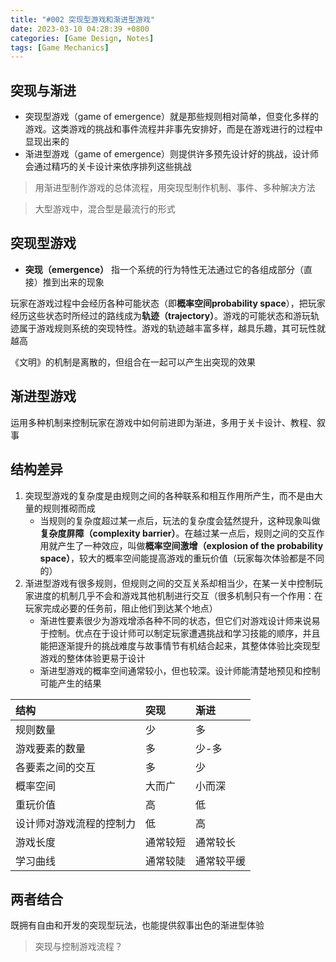 ```yaml
---
title: "#002 突现型游戏和渐进型游戏"
date: 2023-03-10 04:28:39 +0800
categories: [Game Design, Notes]
tags: [Game Mechanics]
---
```


## 突现与渐进
- 突现型游戏（game of emergence）就是那些规则相对简单，但变化多样的游戏。这类游戏的挑战和事件流程并非事先安排好，而是在游戏进行的过程中显现出来的
- 渐进型游戏（game of emergence）则提供许多预先设计好的挑战，设计师会通过精巧的关卡设计来依序排列这些挑战

>用渐进型制作游戏的总体流程，用突现型制作机制、事件、多种解决方法

>大型游戏中，混合型是最流行的形式

## 突现型游戏
- **突现（emergence）**
指一个系统的行为特性无法通过它的各组成部分（直接）推到出来的现象

玩家在游戏过程中会经历各种可能状态（即**概率空间probability space**），把玩家经历这些状态时所经过的路线成为**轨迹（trajectory）**。游戏的可能状态和游玩轨迹属于游戏规则系统的突现特性。游戏的轨迹越丰富多样，越具乐趣，其可玩性就越高

《文明》的机制是离散的，但组合在一起可以产生出突现的效果

## 渐进型游戏
运用多种机制来控制玩家在游戏中如何前进即为渐进，多用于关卡设计、教程、叙事

## 结构差异

1. 突现型游戏的复杂度是由规则之间的各种联系和相互作用所产生，而不是由大量的规则推砌而成
    - 当规则的复杂度超过某一点后，玩法的复杂度会猛然提升，这种现象叫做**复杂度屏障（complexity barrier）**。在越过某一点后，规则之间的交互作用就产生了一种效应，叫做**概率空间激增（explosion of the probability space）**，较大的概率空间能提高游戏的重玩价值（玩家每次体验都是不同的）
2. 渐进型游戏有很多规则，但规则之间的交互关系却相当少，在某一关中控制玩家进度的机制几乎不会和游戏其他机制进行交互（很多机制只有一个作用：在玩家完成必要的任务前，阻止他们到达某个地点）
    - 渐进性要素很少为游戏增添各种不同的状态，但它们对游戏设计师来说易于控制。优点在于设计师可以制定玩家遭遇挑战和学习技能的顺序，并且能把逐渐提升的挑战难度与故事情节有机结合起来，其整体体验比突现型游戏的整体体验更易于设计
    - 渐进型游戏的概率空间通常较小，但也较深。设计师能清楚地预见和控制可能产生的结果

|结构|突现|渐进|
|:---|:---|:---|
|规则数量|少|多|
|游戏要素的数量|多|少-多|
|各要素之间的交互|多|少|
|概率空间|大而广|小而深|
|重玩价值|高|低|
|设计师对游戏流程的控制力|低|高|
|游戏长度|通常较短|通常较长|
|学习曲线|通常较陡|通常较平缓|

## 两者结合
既拥有自由和开发的突现型玩法，也能提供叙事出色的渐进型体验

>突现与控制游戏流程？
